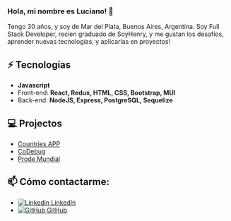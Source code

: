  ### Hola, mi nombre es **Luciano!** 👋 


 Tengo 30 años, y soy de Mar del Plata, Buenos Aires, Argentina. Soy Full Stack Developer, recien graduado de SoyHenry, y me gustan los desafíos, aprender nuevas tecnologías, y aplicarlas en proyectos! <br>

 ## ⚡ Tecnologías
- **Javascript**
- Front-end: **React, Redux, HTML, CSS, Bootstrap, MUI**
- Back-end: **NodeJS, Express, PostgreSQL, Sequelize**

## 💻 Projectos
* [Countries APP](https://pic-ountries.vercel.app/)
* [CoDebug](https://codebug-ten.vercel.app/)
* [Prode Mundial](https://prodeqatar.vercel.app/)


## 📫 Cómo contactarme: 
* [![Linkedin](https://i.stack.imgur.com/gVE0j.png) LinkedIn](https://www.linkedin.com/in/luciano-morea/) 
* [![GitHub](https://i.stack.imgur.com/tskMh.png) GitHub](https://github.com/lucianommorea) 




<!--
**lucianommorea/lucianommorea** is a ✨ _special_ ✨ repository because its `README.md` (this file) appears on your GitHub profile.

Here are some ideas to get you started:

- 🔭 I’m currently working on ...
- 🌱 I’m currently learning ...
- 👯 I’m looking to collaborate on ...
- 🤔 I’m looking for help with ...
- 💬 Ask me about ...
- 📫 How to reach me: ...
- 😄 Pronouns: ...
- ⚡ Fun fact: ...
-->
